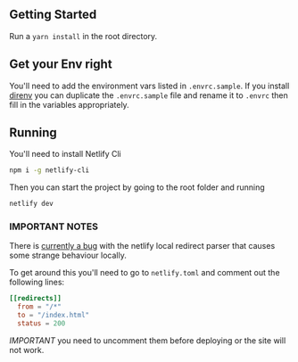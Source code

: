 ## Getting Started

Run a `yarn install` in the root directory.

## Get your Env right

You'll need to add the environment vars listed in `.envrc.sample`. If you install [direnv](https://direnv.net/) you can duplicate the `.envrc.sample` file and rename it to `.envrc` then fill in the variables appropriately.

## Running

You'll need to install Netlify Cli

```bash
npm i -g netlify-cli
```

Then you can start the project by going to the root folder and running

```bash
netlify dev
```

### IMPORTANT NOTES

There is [currently a bug](https://github.com/netlify/netlify-redirect-parser/issues/1) with the netlify local redirect parser that causes some strange behaviour locally.

To get around this you'll need to go to `netlify.toml` and comment out the following lines:

```toml
[[redirects]]
  from = "/*"
  to = "/index.html"
  status = 200
```

_IMPORTANT_ you need to uncomment them before deploying or the site will not work.
